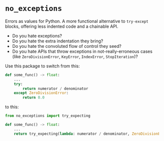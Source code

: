 # `no_exceptions`

Errors as values for Python. A more functional alternative to `try-except` blocks, offering less indented code and a
chainable API.

- Do you hate exceptions?
- Do you hate the extra indentation they bring?
- Do you hate the convoluted flow of control they seed?
- Do you hate APIs that throw exceptions in not-really-erroneous cases (like `ZeroDivisionError`, `KeyError`,
`IndexError`, `StopIteration`)?

Use this package to switch from this:

```python
def some_func() -> float:
    ...
    try:
        return numerator / denominator
    except ZeroDivisionError:
        return 0.0
```

to this:

```python
from no_exceptions import try_expecting

def some_func() -> float:
    ...
    return try_expecting(lambda: numerator / denominator, ZeroDivisionError).unwrap_or(0.0)
```
